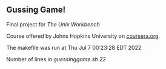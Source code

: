 ## Gussing Game!
Final project for *The Unix Workbench*

Course offered by Johns Hopkins University on [coursera.org](https://www.coursera.org/).

The makefile was run at Thu Jul  7 00:23:28 EDT 2022

Number of lines in *guessinggame.sh*
22
